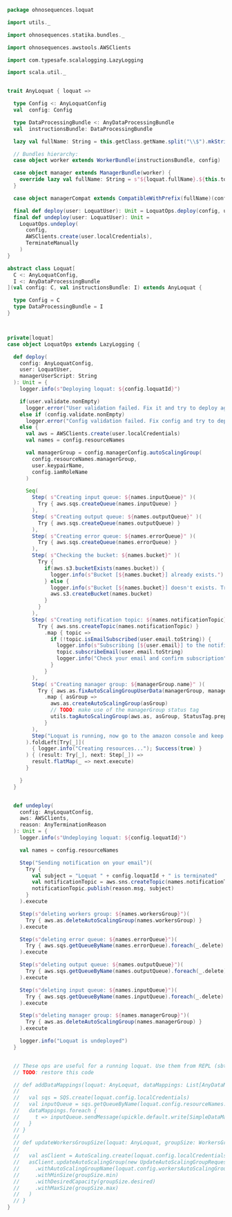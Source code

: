 
```scala
package ohnosequences.loquat

import utils._

import ohnosequences.statika.bundles._

import ohnosequences.awstools.AWSClients

import com.typesafe.scalalogging.LazyLogging

import scala.util._


trait AnyLoquat { loquat =>

  type Config <: AnyLoquatConfig
  val  config: Config

  type DataProcessingBundle <: AnyDataProcessingBundle
  val  instructionsBundle: DataProcessingBundle

  lazy val fullName: String = this.getClass.getName.split("\\$").mkString(".")

  // Bundles hierarchy:
  case object worker extends WorkerBundle(instructionsBundle, config)

  case object manager extends ManagerBundle(worker) {
    override lazy val fullName: String = s"${loquat.fullName}.${this.toString}"
  }

  case object managerCompat extends CompatibleWithPrefix(fullName)(config.amiEnv, manager, config.metadata)

  final def deploy(user: LoquatUser): Unit = LoquatOps.deploy(config, user, managerCompat.userScript)
  final def undeploy(user: LoquatUser): Unit =
    LoquatOps.undeploy(
      config,
      AWSClients.create(user.localCredentials),
      TerminateManually
    )
}

abstract class Loquat[
  C <: AnyLoquatConfig,
  I <: AnyDataProcessingBundle
](val config: C, val instructionsBundle: I) extends AnyLoquat {

  type Config = C
  type DataProcessingBundle = I
}



private[loquat]
case object LoquatOps extends LazyLogging {

  def deploy(
    config: AnyLoquatConfig,
    user: LoquatUser,
    managerUserScript: String
  ): Unit = {
    logger.info(s"Deploying loquat: ${config.loquatId}")

    if(user.validate.nonEmpty)
      logger.error("User validation failed. Fix it and try to deploy again.")
    else if (config.validate.nonEmpty)
      logger.error("Config validation failed. Fix config and try to deploy again.")
    else {
      val aws = AWSClients.create(user.localCredentials)
      val names = config.resourceNames

      val managerGroup = config.managerConfig.autoScalingGroup(
        config.resourceNames.managerGroup,
        user.keypairName,
        config.iamRoleName
      )

      Seq(
        Step( s"Creating input queue: ${names.inputQueue}" )(
          Try { aws.sqs.createQueue(names.inputQueue) }
        ),
        Step( s"Creating output queue: ${names.outputQueue}" )(
          Try { aws.sqs.createQueue(names.outputQueue) }
        ),
        Step( s"Creating error queue: ${names.errorQueue}" )(
          Try { aws.sqs.createQueue(names.errorQueue) }
        ),
        Step( s"Checking the bucket: ${names.bucket}" )(
          Try {
            if(aws.s3.bucketExists(names.bucket)) {
              logger.info(s"Bucket [${names.bucket}] already exists.")
            } else {
              logger.info(s"Bucket [${names.bucket}] doesn't exists. Trying to create it.")
              aws.s3.createBucket(names.bucket)
            }
          }
        ),
        Step( s"Creating notification topic: ${names.notificationTopic}" )(
          Try { aws.sns.createTopic(names.notificationTopic) }
            .map { topic =>
              if (!topic.isEmailSubscribed(user.email.toString)) {
                logger.info(s"Subscribing [${user.email}] to the notification topic")
                topic.subscribeEmail(user.email.toString)
                logger.info("Check your email and confirm subscription")
              }
            }
        ),
        Step( s"Creating manager group: ${managerGroup.name}" )(
          Try { aws.as.fixAutoScalingGroupUserData(managerGroup, managerUserScript) }
            .map { asGroup =>
              aws.as.createAutoScalingGroup(asGroup)
              // TODO: make use of the managerGroup status tag
              utils.tagAutoScalingGroup(aws.as, asGroup, StatusTag.preparing)
            }
        ),
        Step("Loquat is running, now go to the amazon console and keep an eye on the progress")(Success(true))
      ).foldLeft[Try[_]](
        { logger.info("Creating resources..."); Success(true) }
      ) { (result: Try[_], next: Step[_]) =>
        result.flatMap(_ => next.execute)
      }

    }
  }


  def undeploy(
    config: AnyLoquatConfig,
    aws: AWSClients,
    reason: AnyTerminationReason
  ): Unit = {
    logger.info(s"Undeploying loquat: ${config.loquatId}")

    val names = config.resourceNames

    Step("Sending notification on your email")(
      Try {
        val subject = "Loquat " + config.loquatId + " is terminated"
        val notificationTopic = aws.sns.createTopic(names.notificationTopic)
        notificationTopic.publish(reason.msg, subject)
      }
    ).execute

    Step(s"deleting workers group: ${names.workersGroup}")(
      Try { aws.as.deleteAutoScalingGroup(names.workersGroup) }
    ).execute

    Step(s"deleting error queue: ${names.errorQueue}")(
      Try { aws.sqs.getQueueByName(names.errorQueue).foreach(_.delete) }
    ).execute

    Step(s"deleting output queue: ${names.outputQueue}")(
      Try { aws.sqs.getQueueByName(names.outputQueue).foreach(_.delete) }
    ).execute

    Step(s"deleting input queue: ${names.inputQueue}")(
      Try { aws.sqs.getQueueByName(names.inputQueue).foreach(_.delete) }
    ).execute

    Step(s"deleting manager group: ${names.managerGroup}")(
      Try { aws.as.deleteAutoScalingGroup(names.managerGroup) }
    ).execute

    logger.info("Loquat is undeployed")
  }


  // These ops are useful for a running loquat. Use them from REPL (sbt console)
  // TODO: restore this code

  // def addDataMappings(loquat: AnyLoquat, dataMappings: List[AnyDataMapping]): Unit = {
  //
  //   val sqs = SQS.create(loquat.config.localCredentials)
  //   val inputQueue = sqs.getQueueByName(loquat.config.resourceNames.inputQueue).get
  //   dataMappings.foreach {
  //     t => inputQueue.sendMessage(upickle.default.write[SimpleDataMapping](t))
  //   }
  // }
  //
  // def updateWorkersGroupSize(loquat: AnyLoquat, groupSize: WorkersGroupSize): Unit = {
  //
  //   val asClient = AutoScaling.create(loquat.config.localCredentials, loquat.resources.aws.ec2).as
  //   asClient.updateAutoScalingGroup(new UpdateAutoScalingGroupRequest()
  //     .withAutoScalingGroupName(loquat.config.workersAutoScalingGroup.name)
  //     .withMinSize(groupSize.min)
  //     .withDesiredCapacity(groupSize.desired)
  //     .withMaxSize(groupSize.max)
  //   )
  // }
}

```




[main/scala/ohnosequences/loquat/configs.scala]: configs.scala.md
[main/scala/ohnosequences/loquat/dataMappings.scala]: dataMappings.scala.md
[main/scala/ohnosequences/loquat/dataProcessing.scala]: dataProcessing.scala.md
[main/scala/ohnosequences/loquat/logger.scala]: logger.scala.md
[main/scala/ohnosequences/loquat/loquats.scala]: loquats.scala.md
[main/scala/ohnosequences/loquat/manager.scala]: manager.scala.md
[main/scala/ohnosequences/loquat/terminator.scala]: terminator.scala.md
[main/scala/ohnosequences/loquat/utils.scala]: utils.scala.md
[main/scala/ohnosequences/loquat/worker.scala]: worker.scala.md
[test/scala/ohnosequences/loquat/test/config.scala]: ../../../../test/scala/ohnosequences/loquat/test/config.scala.md
[test/scala/ohnosequences/loquat/test/data.scala]: ../../../../test/scala/ohnosequences/loquat/test/data.scala.md
[test/scala/ohnosequences/loquat/test/dataMappings.scala]: ../../../../test/scala/ohnosequences/loquat/test/dataMappings.scala.md
[test/scala/ohnosequences/loquat/test/dataProcessing.scala]: ../../../../test/scala/ohnosequences/loquat/test/dataProcessing.scala.md
[test/scala/ohnosequences/loquat/test/md5.scala]: ../../../../test/scala/ohnosequences/loquat/test/md5.scala.md